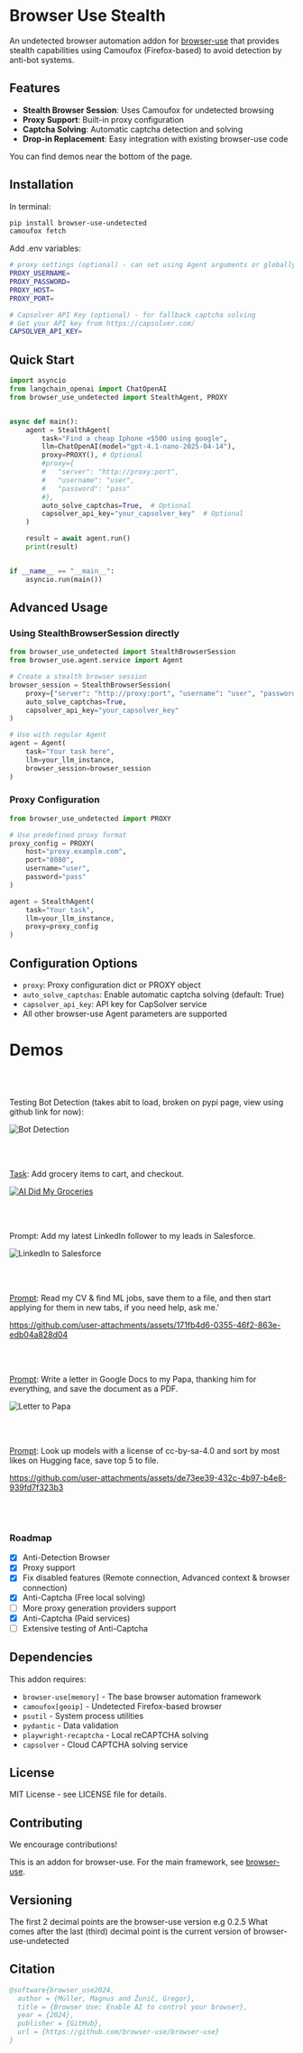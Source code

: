 # Browser Use Stealth

An undetected browser automation addon for [browser-use](https://github.com/browser-use/browser-use) that provides stealth capabilities using Camoufox (Firefox-based) to avoid detection by anti-bot systems.

## Features

- **Stealth Browser Session**: Uses Camoufox for undetected browsing
- **Proxy Support**: Built-in proxy configuration
- **Captcha Solving**: Automatic captcha detection and solving
- **Drop-in Replacement**: Easy integration with existing browser-use code

You can find demos near the bottom of the page.

## Installation

In terminal:

```bash
pip install browser-use-undetected
camoufox fetch
```

Add .env variables:

```bash
# proxy settings (optional) - can set using Agent arguments or globally here
PROXY_USERNAME=
PROXY_PASSWORD=
PROXY_HOST=
PROXY_PORT=

# Capsolver API Key (optional) - for fallback captcha solving
# Get your API key from https://capsolver.com/
CAPSOLVER_API_KEY=
```

## Quick Start

```python
import asyncio
from langchain_openai import ChatOpenAI
from browser_use_undetected import StealthAgent, PROXY


async def main():
    agent = StealthAgent(
        task="Find a cheap Iphone <$500 using google",
		llm=ChatOpenAI(model="gpt-4.1-nano-2025-04-14"),
        proxy=PROXY(), # Optional
		#proxy={
		#	"server": "http://proxy:port", 
		#	"username": "user", 
		#	"password": "pass"
		#},
        auto_solve_captchas=True,  # Optional
        capsolver_api_key="your_capsolver_key"  # Optional
    )

    result = await agent.run()
    print(result)


if __name__ == "__main__":
    asyncio.run(main())
```

## Advanced Usage

### Using StealthBrowserSession directly

```python
from browser_use_undetected import StealthBrowserSession
from browser_use.agent.service import Agent

# Create a stealth browser session
browser_session = StealthBrowserSession(
    proxy={"server": "http://proxy:port", "username": "user", "password": "pass"},
    auto_solve_captchas=True,
    capsolver_api_key="your_capsolver_key"
)

# Use with regular Agent
agent = Agent(
    task="Your task here",
    llm=your_llm_instance,
    browser_session=browser_session
)
```

### Proxy Configuration

```python
from browser_use_undetected import PROXY

# Use predefined proxy format
proxy_config = PROXY(
    host="proxy.example.com",
    port="8080",
    username="user",
    password="pass"
)

agent = StealthAgent(
    task="Your task",
    llm=your_llm_instance,
    proxy=proxy_config
)
```

## Configuration Options

- `proxy`: Proxy configuration dict or PROXY object
- `auto_solve_captchas`: Enable automatic captcha solving (default: True)
- `capsolver_api_key`: API key for CapSolver service
- All other browser-use Agent parameters are supported

# Demos

<br/><br/>

Testing Bot Detection (takes abit to load, broken on pypi page, view using github link for now):

![Bot Detection](https://github.com/BARKEM-JC/browser-use-undetected/raw/main/static/BotDetection.gif)

<br/><br/>

[Task](https://github.com/browser-use/browser-use/blob/main/examples/use-cases/shopping.py): Add grocery items to cart, and checkout.

[![AI Did My Groceries](https://github.com/user-attachments/assets/a0ffd23d-9a11-4368-8893-b092703abc14)](https://www.youtube.com/watch?v=L2Ya9PYNns8)

<br/><br/>

Prompt: Add my latest LinkedIn follower to my leads in Salesforce.

![LinkedIn to Salesforce](https://github.com/user-attachments/assets/50d6e691-b66b-4077-a46c-49e9d4707e07)

<br/><br/>

[Prompt](https://github.com/browser-use/browser-use/blob/main/examples/use-cases/find_and_apply_to_jobs.py): Read my CV & find ML jobs, save them to a file, and then start applying for them in new tabs, if you need help, ask me.'

https://github.com/user-attachments/assets/171fb4d6-0355-46f2-863e-edb04a828d04

<br/><br/>

[Prompt](https://github.com/browser-use/browser-use/blob/main/examples/browser/real_browser.py): Write a letter in Google Docs to my Papa, thanking him for everything, and save the document as a PDF.

![Letter to Papa](https://github.com/user-attachments/assets/242ade3e-15bc-41c2-988f-cbc5415a66aa)

<br/><br/>

[Prompt](https://github.com/browser-use/browser-use/blob/main/examples/custom-functions/save_to_file_hugging_face.py): Look up models with a license of cc-by-sa-4.0 and sort by most likes on Hugging face, save top 5 to file.

https://github.com/user-attachments/assets/de73ee39-432c-4b97-b4e8-939fd7f323b3

<br/><br/>

### Roadmap

- [x] Anti-Detection Browser
- [x] Proxy support
- [x] Fix disabled features (Remote connection, Advanced context & browser connection)
- [x] Anti-Captcha (Free local solving)
- [ ] More proxy generation providers support
- [x] Anti-Captcha (Paid services)
- [ ] Extensive testing of Anti-Captcha

## Dependencies

This addon requires:
- `browser-use[memory]` - The base browser automation framework
- `camoufox[geoip]` - Undetected Firefox-based browser
- `psutil` - System process utilities
- `pydantic` - Data validation
- `playwright-recaptcha` - Local reCAPTCHA solving
- `capsolver` - Cloud CAPTCHA solving service

## License

MIT License - see LICENSE file for details.

## Contributing

We encourage contributions!

This is an addon for browser-use. For the main framework, see [browser-use](https://github.com/browser-use/browser-use).

## Versioning

The first 2 decimal points are the browser-use version e.g 0.2.5
What comes after the last (third) decimal point is the current version of browser-use-undetected

## Citation

```bibtex
@software{browser_use2024,
  author = {Müller, Magnus and Žunič, Gregor},
  title = {Browser Use: Enable AI to control your browser},
  year = {2024},
  publisher = {GitHub},
  url = {https://github.com/browser-use/browser-use}
}
```